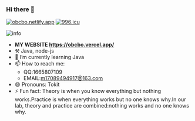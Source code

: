 ### Hi there 👋

[![obcbo.netlify.app](https://img.shields.io/badge/BLOG-ObcbOの窝-blue?style=flat-square&logo=appveyor)](https://obcbo.vercel.app/)
[![996.icu](https://img.shields.io/badge/link-996.icu-red.svg?style=flat-square&logo=appveyor)](https://996.icu)

![info](https://github-readme-stats.vercel.app/api?username=ObcbO&show_icons=true&count_private=true&hide=prs&theme=default_repocard)

- **MY WEBSITE <https://obcbo.vercel.app/>**
- ⚒️ Java, node-js
- 🌱 I’m currently learning Java
- 📫 How to reach me: 
    - QQ:1665807109 
    - EMAIL:m17089494917@163.com
- 😄 Pronouns: Tokit
- ⚡ Fun fact: Theory is when you know everything but nothing works.Practice is when everything works but no one knows why.In our lab, theory and practice are combined:nothing works and no one knows why.
